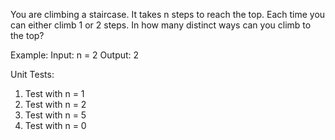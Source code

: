 You are climbing a staircase. It takes n steps to reach the top. Each time you can either climb 1 or 2 steps. In how many distinct ways can you climb to the top?

Example:
Input: n = 2
Output: 2

Unit Tests:

1. Test with n = 1
2. Test with n = 2
3. Test with n = 5
4. Test with n = 0
